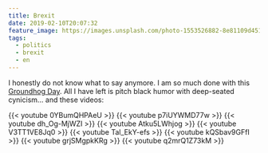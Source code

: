 ```yaml
---
title: Brexit
date: 2019-02-10T20:07:32
feature_image: https://images.unsplash.com/photo-1553526882-8e81109d4511?ixlib=rb-1.2.1&q=80&fm=jpg&crop=entropy&cs=tinysrgb&w=1080&fit=max&ixid=eyJhcHBfaWQiOjExNzczfQ
tags:
  - politics
  - brexit
  - en
---
```


I honestly do not know what to say anymore. I am so much done with this [Groundhog Day](https://en.wikipedia.org/wiki/Groundhog_Day_\(film\)#Plot). All I have left is pitch black humor with deep-seated cynicism... and these videos:

{{< youtube 0YBumQHPAeU >}}
{{< youtube p7iUYWMD77w >}}
{{< youtube dh_Og-MjWZI >}}
{{< youtube Atku5LWhjog >}}
{{< youtube V3TT1VE8Jq0 >}}
{{< youtube Tal_EkY-efs >}}
{{< youtube kQSbav9GFfI >}}
{{< youtube grjSMgpkKRg >}}
{{< youtube q2mrQ1Z73kM >}}
